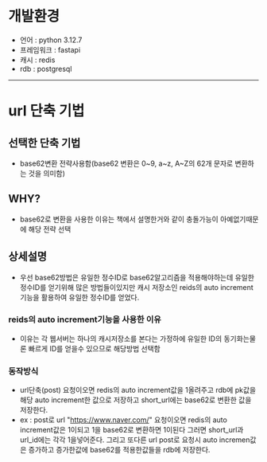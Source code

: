 # 개발환경
- 언어 : python 3.12.7
- 프레임워크 : fastapi
- 캐시 : redis
- rdb : postgresql
----
# url 단축 기법
## 선택한 단축 기법
- base62변환 전략사용함(base62 변환은 0~9, a~z, A~Z의 62개 문자로 변환하는 것을 의미함)
## WHY?
- base62로 변환을 사용한 이유는 책에서 설명한거와 같이 충돌가능이 아예없기때문에 해당 전략 선택

## 상세설명
- 우선 base62방법은 유일한 정수ID로 base62알고리즘을 적용해야하는데 유일한 정수ID를 얻기위해 많은 방법들이있지만 캐시 저장소인 reids의 auto increment기능을 활용하여 유일한 정수ID를 얻었다.
### reids의 auto increment기능을 사용한 이유
- 이유는 각 웹서버는 하나의 캐시저장소를 본다는 가정하에 유일한 ID의 동기화는물론 빠르게 ID를 얻을수 있으므로 해당방법 선택함
### 동작방식
- url단축(post) 요청이오면 redis의 auto increment값을 1올려주고 rdb에 pk값을 해당 auto increment한 값으로 저장하고 short_url에는 base62로 변환한 값을 저장한다.
- ex : post로 url "https://www.naver.com/" 요청이오면 redis의 auto increment값은 1이되고 1을 base62로 변환하면 1이된다 그러면 short_url과 url_id에는 각각 1을넣어준다. 그리고 또다른 url post로 요청시 auto incremen값은 증가하고 증가한값에 base62를 적용한값들을 rdb에 저장한다.



